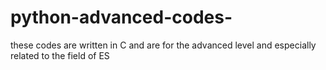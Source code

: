 # python-advanced-codes-
these codes are written in C and are for the advanced level and especially related to the field of ES

